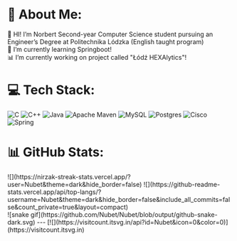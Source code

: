# 💫 About Me:
🔭 HI! I’m Norbert Second-year Computer Science student pursuing an Engineer’s Degree at Politechnika  Lódzka (English taught
program)<br>
🌱 I’m currently learning Springboot!<br>
📊 I’m currently working on project called "Łódź HEXAlytics"!<br>

# 💻 Tech Stack:
![C](https://img.shields.io/badge/c-%2300599C.svg?style=for-the-badge&logo=c&logoColor=white) ![C++](https://img.shields.io/badge/c++-%2300599C.svg?style=for-the-badge&logo=c%2B%2B&logoColor=white) ![Java](https://img.shields.io/badge/java-%23ED8B00.svg?style=for-the-badge&logo=openjdk&logoColor=white) ![Apache Maven](https://img.shields.io/badge/Apache%20Maven-C71A36?style=for-the-badge&logo=Apache%20Maven&logoColor=white) ![MySQL](https://img.shields.io/badge/mysql-4479A1.svg?style=for-the-badge&logo=mysql&logoColor=white) ![Postgres](https://img.shields.io/badge/postgres-%23316192.svg?style=for-the-badge&logo=postgresql&logoColor=white) ![Cisco](https://img.shields.io/badge/cisco-%23049fd9.svg?style=for-the-badge&logo=cisco&logoColor=black) ![Spring](https://img.shields.io/badge/spring-%236DB33F.svg?style=for-the-badge&logo=spring&logoColor=white)
# 📊 GitHub Stats:

<div>
![](https://nirzak-streak-stats.vercel.app/?user=Nubet&theme=dark&hide_border=false)
![](https://github-readme-stats.vercel.app/api/top-langs/?username=Nubet&theme=dark&hide_border=false&include_all_commits=false&count_private=true&layout=compact)
</div>
![snake gif](https://github.com/Nubet/Nubet/blob/output/github-snake-dark.svg)
---
[![](https://visitcount.itsvg.in/api?id=Nubet&icon=0&color=0)](https://visitcount.itsvg.in)

